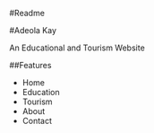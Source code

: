 #Readme

#Adeola Kay

An Educational and Tourism Website

##Features
- Home
- Education
- Tourism
- About
- Contact